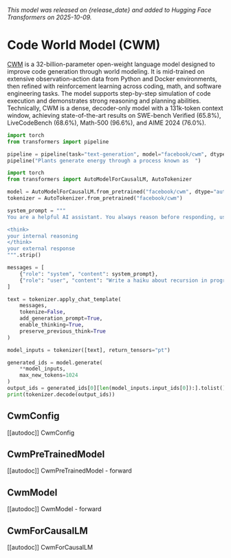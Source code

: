 <!-- Copyright 2025 the HuggingFace Team. All rights reserved.

Licensed under the Apache License, Version 2.0 (the "License");
you may not use this file except in compliance with the License.
You may obtain a copy of the License at

    http://www.apache.org/licenses/LICENSE-2.0

Unless required by applicable law or agreed to in writing, software
distributed under the License is distributed on an "AS IS" BASIS,
WITHOUT WARRANTIES OR CONDITIONS OF ANY KIND, either express or implied.
See the License for the specific language governing permissions and
limitations under the License.

⚠️ Note that this file is in Markdown but contain specific syntax for our doc-builder (similar to MDX) that may not be rendered properly in your Markdown viewer.

-->
*This model was released on {release_date} and added to Hugging Face Transformers on 2025-10-09.*

# Code World Model (CWM)

[CWM](https://huggingface.co/papers/2510.02387) is a 32-billion-parameter open-weight language model designed to improve code generation through world modeling. It is mid-trained on extensive observation-action data from Python and Docker environments, then refined with reinforcement learning across coding, math, and software engineering tasks. The model supports step-by-step simulation of code execution and demonstrates strong reasoning and planning abilities. Technically, CWM is a dense, decoder-only model with a 131k-token context window, achieving state-of-the-art results on SWE-bench Verified (65.8%), LiveCodeBench (68.6%), Math-500 (96.6%), and AIME 2024 (76.0%).

<hfoptions id="usage">
<hfoption id="Pipeline">

```py
import torch
from transformers import pipeline

pipeline = pipeline(task="text-generation", model="facebook/cwm", dtype="auto")
pipeline("Plants generate energy through a process known as  ")
```

</hfoption>
<hfoption id="AutoModel">

```py
import torch
from transformers import AutoModelForCausalLM, AutoTokenizer

model = AutoModelForCausalLM.from_pretrained("facebook/cwm", dtype="auto")
tokenizer = AutoTokenizer.from_pretrained("facebook/cwm")

system_prompt = """
You are a helpful AI assistant. You always reason before responding, using the following format:

<think>
your internal reasoning
</think>
your external response
""".strip()

messages = [
    {"role": "system", "content": system_prompt},
    {"role": "user", "content": "Write a haiku about recursion in programming."}
]

text = tokenizer.apply_chat_template(
    messages,
    tokenize=False,
    add_generation_prompt=True,
    enable_thinking=True,
    preserve_previous_think=True
)

model_inputs = tokenizer([text], return_tensors="pt")

generated_ids = model.generate(
    **model_inputs,
    max_new_tokens=1024
)
output_ids = generated_ids[0][len(model_inputs.input_ids[0]):].tolist()
print(tokenizer.decode(output_ids))
```

</hfoption>
</hfoptions>

## CwmConfig

[[autodoc]] CwmConfig

## CwmPreTrainedModel

[[autodoc]] CwmPreTrainedModel
    - forward

## CwmModel

[[autodoc]] CwmModel
    - forward

## CwmForCausalLM

[[autodoc]] CwmForCausalLM
